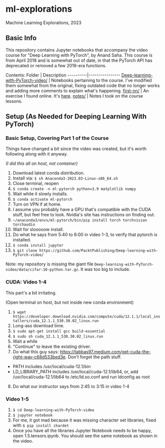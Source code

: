 # ml-explorations
Machine Learning Explorations, 2023

## Basic Info

This repository contains Jupyter notebooks that accompany the video course for "Deep Learning with PyTorch", by Anand Saha. This course is from April 2018 and is somewhat out of date, in that the PyTorch API has deprecated or removed a few 2018-era functions.

Contents:
Folder    | Description
----------|----------------
[Deep-learning-with-PyTorch-video/](./Deep-learning-with-PyTorch-video) | Notebooks pertaining to the course. I've modified them somewhat from the original, fixing outdated code that no longer works and adding more comments to explain what's happening.
[first-nn/](./first-nn) | An exercise I found online. It's [here](https://machinelearningmastery.com/develop-your-first-neural-network-with-pytorch-step-by-step/).
[notes/](./notes) | Notes I took on the course lessons.

## Setup (As Needed for Deeping Learning With PyTorch)

### Basic Setup, Covering Part 1 of the Course
Things have changed a bit since the video was created, but it's worth following along with it anyway.

_(I did this all on host, not container)_

1. Download latest conda distribution.
2. Install via: `$ sh Anaconda3-2023.03-Linux-x86_64.sh`
3. Close terminal, reopen
4. `$ conda create -n ml-pytorch python=3.9 matplotlib numpy`
5. Wait while it slowly installs.
6. `$ conda activate ml-pytorch`
7. Turn on VPN if at home.
8. I assume you probably have a GPU that's compatible with the CUDA stuff, but feel free to look. Nvidia's site has instructions on finding out.
9. `~/anaconda3/envs/ml-pytorch/bin/pip install torch torchvision torchaudio`
10. Wait for slooooow install.
11. Do what he says from 5:40 to 6:00 in video 1-3, to verify that pytorch is installed.
12. `$ conda install jupyter`
13. `$ git clone https://github.com/PacktPublishing/Deep-learning-with-PyTorch-video/`

Note: my repository is missing the giant file `Deep-learning-with-PyTorch-video/data/cifar-10-python.tar.gz`. It was too big to include.

### CUDA: Video 1-4
This part's a bit irritating.

(Open terminal on host, but not inside new conda environment)

1. `$ wget https://developer.download.nvidia.com/compute/cuda/12.1.1/local_installers/cuda_12.1.1_530.30.02_linux.run`
2. Long-ass download time.
3. `$ sudo apt-get install gcc build-essential`
4. `$ sudo sh cuda_12.1.1_530.30.02_linux.run`
5. Wait a while
6. "Continue" to leave the existing driver.
7. Do what this guy says: https://tabbas97.medium.com/get-cuda-the-right-way-c68d533bed3e. Don't forget the path stuff.
 -   PATH includes /usr/local/cuda-12.1/bin
 -   LD_LIBRARY_PATH includes /usr/local/cuda-12.1/lib64, or, add /usr/local/cuda-12.1/lib64 to /etc/ld.so.conf and run ldconfig as root
8. Do what our instructor says from 2:45 to 3:15 in video 1-4

### Video 1-5
1. `$ cd Deep-learning-with-PyTorch-video`
2. `$ jupyter notebook`
3. For me, it got mad because it was missing character set libraries, fixed with `$ pip install chardet`
4. Once you have all the libraries Jupyter Notebook needs to be happy, open 1.5.tensors.ipynb. You should see the same notebook as shown in the video.